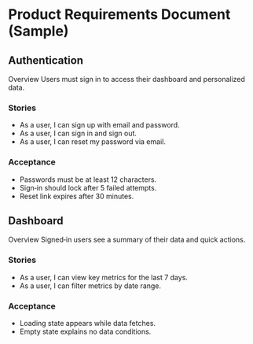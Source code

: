 # Product Requirements Document (Sample)

## Authentication

Overview
Users must sign in to access their dashboard and personalized data.

### Stories
- As a user, I can sign up with email and password.
- As a user, I can sign in and sign out.
- As a user, I can reset my password via email.

### Acceptance
- Passwords must be at least 12 characters.
- Sign‑in should lock after 5 failed attempts.
- Reset link expires after 30 minutes.

## Dashboard

Overview
Signed‑in users see a summary of their data and quick actions.

### Stories
- As a user, I can view key metrics for the last 7 days.
- As a user, I can filter metrics by date range.

### Acceptance
- Loading state appears while data fetches.
- Empty state explains no data conditions.

